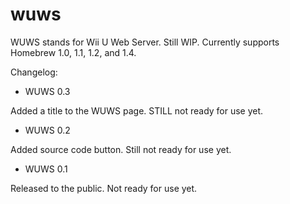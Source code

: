# wuws
WUWS stands for Wii U Web Server. Still WIP. Currently supports Homebrew 1.0, 1.1, 1.2, and 1.4.

Changelog:

- WUWS 0.3

Added a title to the WUWS page. STILL not ready for use yet.

- WUWS 0.2

Added source code button. Still not ready for use yet.

- WUWS 0.1

Released to the public. Not ready for use yet.


